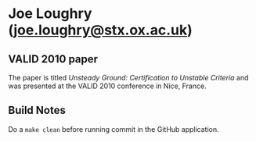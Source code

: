 Joe Loughry (joe.loughry@stx.ox.ac.uk)
===========

VALID 2010 paper
-----------------

The paper is titled *Unsteady Ground: Certification to Unstable Criteria* and was
presented at the VALID 2010 conference in Nice, France.

Build Notes
-----------

Do a `make clean` before running commit in the GitHub application.

